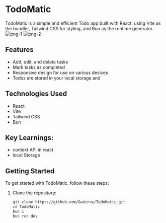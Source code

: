 # TodoMatic

TodoMatic is a simple and efficient Todo app built with React, using Vite as the bundler, Tailwind CSS for styling, and Bun as the runtime generator.
![png-1](https://i.imgur.com/0mIVseq.png)
![png-2](https://i.imgur.com/CreiBRz.png)

## Features

- Add, edit, and delete tasks
- Mark tasks as completed
- Responsive design for use on various devices
- Todos are stored in your local storage and 

## Technologies Used

- React
- Vite
- Tailwind CSS
- Bun

## Key Learnings:
- context API in react 
- local Storage

## Getting Started

To get started with TodoMatic, follow these steps:

1. Clone the repository:

   ```bash
   git clone https://github.com/Gadzrux/TodoMatic.git
   cd TodoMatic
   bun i
   bun run dev
   ```

